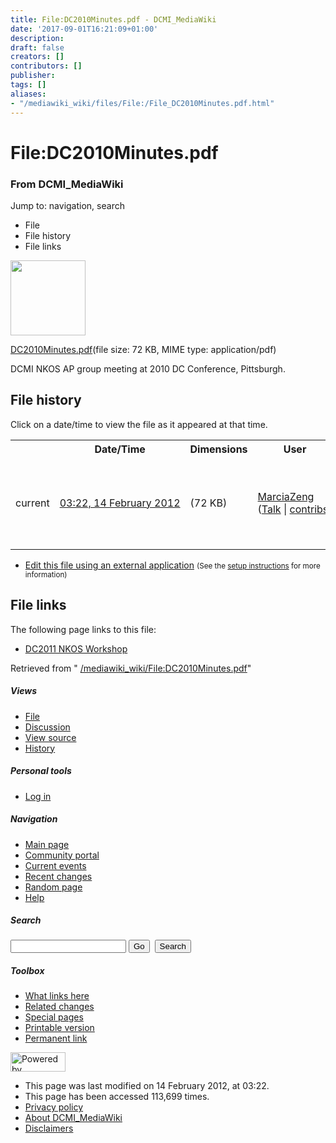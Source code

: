 ```yaml
---
title: File:DC2010Minutes.pdf - DCMI_MediaWiki
date: '2017-09-01T16:21:09+01:00'
description: 
draft: false
creators: []
contributors: []
publisher: 
tags: []
aliases:
- "/mediawiki_wiki/files/File:/File_DC2010Minutes.pdf.html"
---
```


<a id="top"></a>
# File:DC2010Minutes.pdf

### From DCMI\_MediaWiki

Jump to: navigation, search
<!-- start content -->
- File
- File history
- File links

 [<img alt="" src="/skins/common/images/icons/fileicon-pdf.png" width="120" height="120">](/mediawiki_wiki/files/DC2010Minutes.pdf)

[DC2010Minutes.pdf](/mediawiki_wiki/files/DC2010Minutes.pdf)‎(file size: 72 KB, MIME type: application/pdf)

DCMI NKOS AP group meeting at 2010 DC Conference, Pittsburgh.

<!-- 
NewPP limit report
Preprocessor node count: 1/1000000
Post-expand include size: 0/2097152 bytes
Template argument size: 0/2097152 bytes
Expensive parser function count: 0/100
-->
## File history

Click on a date/time to view the file as it appeared at that time.

<table class="wikitable filehistory">
  <tr>
    <td></td>
    <th>Date/Time</th>
    <th>Dimensions</th>
    <th>User</th>
    <th>Comment</th>
  </tr>
  <tr>
    <td>current</td>
    <td class="filehistory-selected" style="white-space: nowrap;"><a href="/mediawiki_wiki/files/DC2010Minutes.pdf">03:22, 14 February 2012</a></td>
    <td> <span style="white-space: nowrap;">(72 KB)</span>
    </td>
    <td>
      <a href="/index.php?title=User:MarciaZeng&amp;action=edit&amp;redlink=1" class="new mw-userlink" title="User:MarciaZeng (page does not exist)">MarciaZeng</a> <span style="white-space: nowrap;"> <span class="mw-usertoollinks">(<a href="/index.php?title=User_talk:MarciaZeng&amp;action=edit&amp;redlink=1" class="new" title="User talk:MarciaZeng (page does not exist)">Talk</a> | <a href="/index.php/Special:Contributions/MarciaZeng" title="Special:Contributions/MarciaZeng">contribs</a>)</span></span>
    </td>
    <td> <span class="comment">(DCMI NKOS AP group meeting at 2010 DC Conference, Pittsburgh.)</span>
    </td>
  </tr>
</table>

  

- [Edit this file using an external application](/index.php?title=File:DC2010Minutes.pdf&action=edit&externaledit=true&mode=file "File:DC2010Minutes.pdf") <small>(See the <a href="http://www.mediawiki.org/wiki/Manual:External_editors" class="external text" rel="nofollow">setup instructions</a> for more information)</small>

## File links

The following page links to this file:

- [DC2011 NKOS Workshop](/index.php/DC2011_NKOS_Workshop "DC2011 NKOS Workshop")

Retrieved from " [/mediawiki_wiki/File:DC2010Minutes.pdf](/mediawiki_wiki/files/File:/File:DC2010Minutes.pdf.html)"

<!-- end content -->

##### Views

- [File](/mediawiki_wiki/files/File:/File:DC2010Minutes.pdf.html)
- [Discussion](/index.php?title=File_talk:DC2010Minutes.pdf&action=edit&redlink=1 "Discussion about the content page [t]")
- [View source](/index.php?title=File:DC2010Minutes.pdf&action=edit "This page is protected.
You can view its source [e]")
- [History](/index.php?title=File:DC2010Minutes.pdf&action=history "Past revisions of this page [h]")

##### Personal tools

- [Log in](/index.php?title=Special:UserLogin&returnto=File:DC2010Minutes.pdf "You are encouraged to log in; however, it is not mandatory [o]")

<script type="text/javascript"> if (window.isMSIE55) fixalpha(); </script>

##### Navigation

- [Main page](/index.php/Main_Page "Visit the main page [z]")
- [Community portal](/index.php/DCMI_MediaWiki:Community_portal "About the project, what you can do, where to find things")
- [Current events](/index.php/DCMI_MediaWiki:Current_events "Find background information on current events")
- [Recent changes](/index.php/Special:RecentChanges "The list of recent changes in the wiki [r]")
- [Random page](/index.php/Special:Random "Load a random page [x]")
- [Help](/index.php/Help:Contents "The place to find out")

##### <label for="searchInput">Search</label>

<form action="/index.php" id="searchform">
				<input type="hidden" name="title" value="Special:Search">
				<input id="searchInput" title="Search DCMI_MediaWiki" accesskey="f" type="search" name="search">
				<input type="submit" name="go" class="searchButton" id="searchGoButton" value="Go" title="Go to a page with this exact name if exists"> 
				<input type="submit" name="fulltext" class="searchButton" id="mw-searchButton" value="Search" title="Search the pages for this text">
			</form>

##### Toolbox

- [What links here](/index.php/Special:WhatLinksHere/File:DC2010Minutes.pdf "List of all wiki pages that link here [j]")
- [Related changes](/index.php/Special:RecentChangesLinked/File:DC2010Minutes.pdf "Recent changes in pages linked from this page [k]")
- [Special pages](/index.php/Special:SpecialPages "List of all special pages [q]")
- [Printable version](/index.php?title=File:DC2010Minutes.pdf&printable=yes "Printable version of this page [p]")
- [Permanent link](/index.php?title=File:DC2010Minutes.pdf&oldid=2616 "Permanent link to this revision of the page")

<!-- end of the left (by default at least) column -->

 [<img src="/skins/common/images/poweredby_mediawiki_88x31.png" height="31" width="88" alt="Powered by MediaWiki">](http://www.mediawiki.org/)

- This page was last modified on 14 February 2012, at 03:22.
- This page has been accessed 113,699 times.
- [Privacy policy](/index.php/DCMI_MediaWiki:Privacy_policy "DCMI MediaWiki:Privacy policy")
- [About DCMI\_MediaWiki](/index.php/DCMI_MediaWiki:About "DCMI MediaWiki:About")
- [Disclaimers](/index.php/DCMI_MediaWiki:General_disclaimer "DCMI MediaWiki:General disclaimer")

<script>if (window.runOnloadHook) runOnloadHook();</script><!-- Served in 0.456 secs. -->

